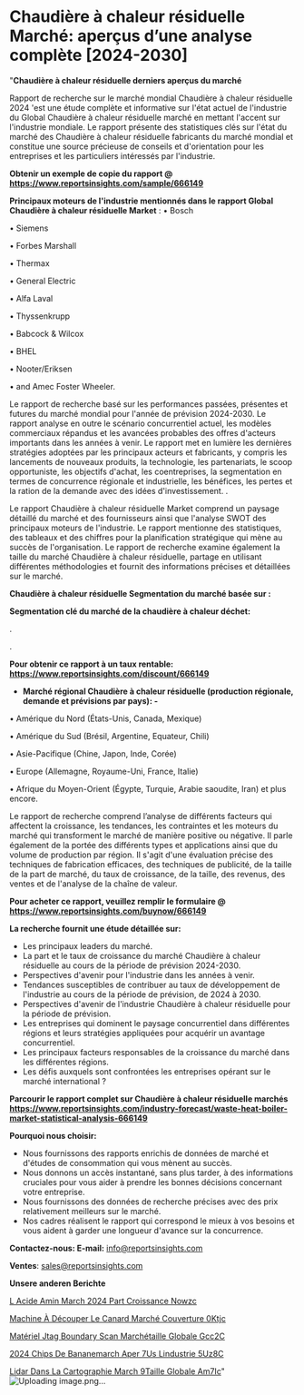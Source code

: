 # Chaudière à chaleur résiduelle Marché: aperçus d’une analyse complète [2024-2030]

"<strong>Chaudière à chaleur résiduelle derniers aperçus du marché</strong>

Rapport de recherche sur le marché mondial Chaudière à chaleur résiduelle 2024 'est une étude complète et informative sur l'état actuel de l'industrie du Global Chaudière à chaleur résiduelle marché en mettant l'accent sur l'industrie mondiale. Le rapport présente des statistiques clés sur l'état du marché des Chaudière à chaleur résiduelle fabricants du marché mondial et constitue une source précieuse de conseils et d'orientation pour les entreprises et les particuliers intéressés par l'industrie.

<strong>Obtenir un exemple de copie du rapport @ <a href=https://www.reportsinsights.com/sample/666149>https://www.reportsinsights.com/sample/666149</a></strong>

<strong>Principaux moteurs de l'industrie mentionnés dans le rapport Global Chaudière à chaleur résiduelle Market</strong> :
• Bosch

• Siemens

• Forbes Marshall

• Thermax

• General Electric

• Alfa Laval

• Thyssenkrupp

• Babcock & Wilcox

• BHEL

• Nooter/Eriksen

• and Amec Foster Wheeler.

Le rapport de recherche basé sur les performances passées, présentes et futures du marché mondial pour l'année de prévision 2024-2030. Le rapport analyse en outre le scénario concurrentiel actuel, les modèles commerciaux répandus et les avancées probables des offres d'acteurs importants dans les années à venir. Le rapport met en lumière les dernières stratégies adoptées par les principaux acteurs et fabricants, y compris les lancements de nouveaux produits, la technologie, les partenariats, le scoop opportuniste, les objectifs d'achat, les coentreprises, la segmentation en termes de concurrence régionale et industrielle, les bénéfices, les pertes et la ration de la demande avec des idées d'investissement. .

Le rapport Chaudière à chaleur résiduelle Market comprend un paysage détaillé du marché et des fournisseurs ainsi que l'analyse SWOT des principaux moteurs de l'industrie. Le rapport mentionne des statistiques, des tableaux et des chiffres pour la planification stratégique qui mène au succès de l'organisation. Le rapport de recherche examine également la taille du marché Chaudière à chaleur résiduelle, partage en utilisant différentes méthodologies et fournit des informations précises et détaillées sur le marché.

<strong>Chaudière à chaleur résiduelle Segmentation du marché basée sur :</strong>

<strong> Segmentation clé du marché de la chaudière à chaleur déchet: </strong>

.

.

<strong>Pour obtenir ce rapport à un taux rentable: <a href=https://www.reportsinsights.com/discount/666149>https://www.reportsinsights.com/discount/666149</a></strong>
<ul>
  <li><strong>Marché régional Chaudière à chaleur résiduelle (production régionale, demande et prévisions par pays): -</strong></li>
</ul>
• Amérique du Nord (États-Unis, Canada, Mexique)

• Amérique du Sud (Brésil, Argentine, Equateur, Chili)

• Asie-Pacifique (Chine, Japon, Inde, Corée)

• Europe (Allemagne, Royaume-Uni, France, Italie)

• Afrique du Moyen-Orient (Égypte, Turquie, Arabie saoudite, Iran) et plus encore.

Le rapport de recherche comprend l’analyse de différents facteurs qui affectent la croissance, les tendances, les contraintes et les moteurs du marché qui transforment le marché de manière positive ou négative. Il parle également de la portée des différents types et applications ainsi que du volume de production par région. Il s'agit d'une évaluation précise des techniques de fabrication efficaces, des techniques de publicité, de la taille de la part de marché, du taux de croissance, de la taille, des revenus, des ventes et de l'analyse de la chaîne de valeur.

<strong>Pour acheter ce rapport, veuillez remplir le formulaire @   <a href=https://www.reportsinsights.com/buynow/666149>https://www.reportsinsights.com/buynow/666149</a></strong>

<strong>La recherche fournit une étude détaillée sur:</strong>
<ul>
  <li>Les principaux leaders du marché.</li>
  <li>La part et le taux de croissance du marché Chaudière à chaleur résiduelle au cours de la période de prévision 2024-2030.</li>
  <li>Perspectives d'avenir pour l'industrie dans les années à venir.</li>
  <li>Tendances susceptibles de contribuer au taux de développement de l'industrie au cours de la période de prévision, de 2024 à 2030.</li>
  <li>Perspectives d'avenir de l'industrie Chaudière à chaleur résiduelle pour la période de prévision.</li>
  <li>Les entreprises qui dominent le paysage concurrentiel dans différentes régions et leurs stratégies appliquées pour acquérir un avantage concurrentiel.</li>
  <li>Les principaux facteurs responsables de la croissance du marché dans les différentes régions.</li>
  <li>Les défis auxquels sont confrontées les entreprises opérant sur le marché international ?</li>
</ul>

<strong>Parcourir le rapport complet sur Chaudière à chaleur résiduelle marchés <a href=https://www.reportsinsights.com/industry-forecast/waste-heat-boiler-market-statistical-analysis-666149>https://www.reportsinsights.com/industry-forecast/waste-heat-boiler-market-statistical-analysis-666149</a></strong>

<strong>Pourquoi nous choisir:</strong>
<ul>
  <li>Nous fournissons des rapports enrichis de données de marché et d'études de consommation qui vous mènent au succès.</li>
  <li>Nous donnons un accès instantané, sans plus tarder, à des informations cruciales pour vous aider à prendre les bonnes décisions concernant votre entreprise.</li>
  <li>Nous fournissons des données de recherche précises avec des prix relativement meilleurs sur le marché.</li>
  <li>Nos cadres réalisent le rapport qui correspond le mieux à vos besoins et vous aident à garder une longueur d'avance sur la concurrence.</li>
</ul>
<strong>Contactez-nous:
</strong><strong>E-mail:</strong> <a href=mailto:info@reportsinsights.com>info@reportsinsights.com</a>

<strong>Ventes</strong>: <a href=mailto:sales@reportsinsights.com>sales@reportsinsights.com</a>

<strong>Unsere anderen Berichte</strong>

<a href=https://www.linkedin.com/pulse/l-acide-amin%C3%A9-march%C3%A9-2024-part-croissance-nowzc/>L Acide Amin March 2024 Part Croissance Nowzc</a>

<a href=https://www.linkedin.com/pulse/machine-à-découper-le-canard-marché-couverture-0ktjc/>Machine À Découper Le Canard Marché Couverture 0Ktjc</a>

<a href=https://www.linkedin.com/pulse/matériel-jtag-boundary-scan-marchétaille-globale-gcc2c/>Matériel Jtag Boundary Scan Marchétaille Globale Gcc2C</a>

<a href=https://www.linkedin.com/pulse/2024-chips-de-bananemarch%C3%A9-aper%C3%A7us-lindustrie-5uz8c/>2024 Chips De Bananemarch Aper 7Us Lindustrie 5Uz8C</a>

<a href=https://www.linkedin.com/pulse/lidar-dans-la-cartographie-march%C3%A9taille-globale-am7ic/>Lidar Dans La Cartographie March 9Taille Globale Am7Ic</a>"
![Uploading image.png…]()
